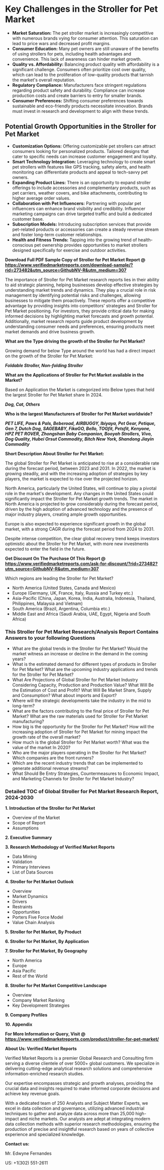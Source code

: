 <p class=""><h1>Key Challenges in the Stroller for Pet Market</h1><ul>    <li><strong>Market Saturation:</strong> The pet stroller market is increasingly competitive with numerous brands vying for consumer attention. This saturation can lead to price wars and decreased profit margins.</li>    <li><strong>Consumer Education:</strong> Many pet owners are still unaware of the benefits of using strollers for pets, including health advantages and convenience. This lack of awareness can hinder market growth.</li>    <li><strong>Quality vs. Affordability:</strong> Balancing product quality with affordability is a significant challenge. Consumers often prioritize cost over quality, which can lead to the proliferation of low-quality products that tarnish the market's overall reputation.</li>    <li><strong>Regulatory Compliance:</strong> Manufacturers face stringent regulations regarding product safety and durability. Compliance can increase production costs and create barriers to entry for smaller brands.</li>    <li><strong>Consumer Preferences:</strong> Shifting consumer preferences towards sustainable and eco-friendly products necessitate innovation. Brands must invest in research and development to align with these trends.</li></ul><h2>Potential Growth Opportunities in the Stroller for Pet Market</h1><ul>    <li><strong>Customization Options:</strong> Offering customizable pet strollers can attract consumers looking for personalized products. Tailored designs that cater to specific needs can increase customer engagement and loyalty.</li>    <li><strong>Smart Technology Integration:</strong> Leveraging technology to create smart pet strollers with features like GPS tracking, safety alerts, and health monitoring can differentiate products and appeal to tech-savvy pet owners.</li>    <li><strong>Expanding Product Lines:</strong> There is an opportunity to expand stroller offerings to include accessories and complementary products, such as pet carriers, weather covers, and bike attachments, contributing to higher average order values.</li>    <li><strong>Collaboration with Pet Influencers:</strong> Partnering with popular pet influencers can enhance brand visibility and credibility. Influencer marketing campaigns can drive targeted traffic and build a dedicated customer base.</li>    <li><strong>Subscription Models:</strong> Introducing subscription services that provide pet-related products or accessories can create a steady revenue stream and foster long-term customer relationships.</li>    <li><strong>Health and Fitness Trends:</strong> Tapping into the growing trend of health-conscious pet ownership provides opportunities to market strollers designed specifically for exercise and outdoor activities.</li></ul></p><p class=""><strong>Download Full PDF Sample Copy of Stroller for Pet Market Report @ <a href="https://www.verifiedmarketreports.com/download-sample/?rid=273482&utm_source=GithubNV-R&utm_medium=307" target="_blank">https://www.verifiedmarketreports.com/download-sample/?rid=273482&utm_source=GithubNV-R&utm_medium=307</a></strong></p><p>The importance of&nbsp;Stroller for Pet Market research reports lies in their ability to aid strategic planning, helping businesses develop effective strategies by understanding market trends and dynamics. They play a crucial role in risk management by identifying potential risks and challenges, allowing businesses to mitigate them proactively. These reports offer a competitive advantage by providing insights into competitors' strategies and Stroller for Pet Market positioning. For investors, they provide critical data for making informed decisions by highlighting market forecasts and growth potential. Additionally, market research reports guide product development by understanding consumer needs and preferences, ensuring products meet market demands and drive business growth.</p><p><strong>What are the&nbsp;Type driving the growth of the Stroller for Pet Market?</strong></p><p id="" class="">Growing demand for below Type around the world has had a direct impact on the growth of the Stroller for Pet Market:</p><p class=""><em><strong>Foldable Stroller, Non-folding Stroller</strong></em></p><p class=""><strong>What are the&nbsp;Applications&nbsp;of Stroller for Pet Market available in the Market?</strong></p><p id="" class="">Based on Application the Market is categorized into Below types that held the largest Stroller for Pet Market share In 2024.</p><p class=""><em><strong>Dog, Cat, Others</strong></em></p><p class=""><strong>Who is the largest Manufacturers of Stroller for Pet Market worldwide?</strong></p><p><em><strong>PET LIFE, Paws & Pals, Beberoad, AIRBUGGY, Ibiyaya, Pet Gear, Petique, Gen 7, Dutch Dog, SAGEBABY, FikaGO, Bello, TOGfit, Petsfit, Kenyone, HPZ PET ROVER, Zhongshan Baby Companion, Booyah Strollers, Vivo, Dog Quality, Hubei Orsut Commodity, Bitch New York, Shandong Jiayin Commodity</strong></em></p><p id="" class=""><strong>Short Description About Stroller for Pet Market:</strong></p><p>The global Stroller for Pet Market is anticipated to rise at a considerable rate during the forecast period, between 2023 and 2031. In 2022, the market is growing steadily, and with the increasing adoption of strategies by key players, the market is expected to rise over the projected horizon.</p><p>North America, particularly the United States, will continue to play a pivotal role in the market's development. Any changes in the United States could significantly impact the Stroller for Pet Market growth trends. The market in North America is projected to grow considerably during the forecast period, driven by the high adoption of advanced technology and the presence of major industry players, creating ample growth opportunities.</p><p>Europe is also expected to experience significant growth in the global market, with a strong CAGR during the forecast period from 2024 to 2031.</p><p>Despite intense competition, the clear global recovery trend keeps investors optimistic about the Stroller for Pet Market, with more new investments expected to enter the field in the future.</p><p id="" class=""><strong>Get Discount On The Purchase Of This Report @ <a href="https://www.verifiedmarketreports.com/ask-for-discount/?rid=273482?utm_source=GithubNV-R&utm_medium=307" target="_blank">https://www.verifiedmarketreports.com/ask-for-discount/?rid=273482?utm_source=GithubNV-R&utm_medium=307</a></strong></p><p class="">Which regions are leading the Stroller for Pet Market?</p><ul><li>North America (United States, Canada and Mexico)</li><li>Europe (Germany, UK, France, Italy, Russia and Turkey etc.)</li><li>Asia-Pacific (China, Japan, Korea, India, Australia, Indonesia, Thailand, Philippines, Malaysia and Vietnam)</li><li>South America (Brazil, Argentina, Columbia etc.)</li><li>Middle East and Africa (Saudi Arabia, UAE, Egypt, Nigeria and South Africa)</li></ul><h3 id="" class="">This Stroller for Pet Market Research/Analysis Report Contains Answers to your following Questions</h3><ul><li>What are the global trends in the Stroller for Pet Market? Would the market witness an increase or decline in the demand in the coming years?</li><li>What is the estimated demand for different types of products in Stroller for Pet Market? What are the upcoming industry applications and trends for the Stroller for Pet Market?</li><li>What Are Projections of Global Stroller for Pet Market Industry Considering Capacity, Production and Production Value? What Will Be the Estimation of Cost and Profit? What Will Be Market Share, Supply and Consumption? What about imports and Export?</li><li>Where will the strategic developments take the industry in the mid to long-term?</li><li>What are the factors contributing to the final price of Stroller for Pet Market? What are the raw materials used for Stroller for Pet Market manufacturing?</li><li>How big is the opportunity for the Stroller for Pet Market? How will the increasing adoption of Stroller for Pet Market for mining impact the growth rate of the overall market?</li><li>How much is the global Stroller for Pet Market worth? What was the value of the market In 2020?</li><li>Who are the major players operating in the Stroller for Pet Market? Which companies are the front runners?</li><li>Which are the recent industry trends that can be implemented to generate additional revenue streams?</li><li>What Should Be Entry Strategies, Countermeasures to Economic Impact, and Marketing Channels for Stroller for Pet Market Industry?</li></ul><h3 id="" class="">Detailed TOC of Global Stroller for Pet Market Research Report, 2024-2030</h3><p id="" class=""><strong>1. Introduction of the Stroller for Pet Market</strong></p><ul><li>Overview of the Market</li><li>Scope of Report</li><li>Assumptions</li></ul><p id="" class=""><strong>2. Executive Summary</strong></p><p id="" class=""><strong>3. Research Methodology of Verified Market Reports</strong></p><ul><li>Data Mining</li><li>Validation</li><li>Primary Interviews</li><li>List of Data Sources</li></ul><p id="" class=""><strong>4. Stroller for Pet Market Outlook</strong></p><ul><li>Overview</li><li>Market Dynamics</li><li>Drivers</li><li>Restraints</li><li>Opportunities</li><li>Porters Five Force Model</li><li>Value Chain Analysis</li></ul><p id="" class=""><strong>5. Stroller for Pet Market, By Product</strong></p><p id="" class=""><strong>6. Stroller for Pet Market, By Application</strong></p><p id="" class=""><strong>7. Stroller for Pet Market, By Geography</strong></p><ul><li>North America</li><li>Europe</li><li>Asia Pacific</li><li>Rest of the World</li></ul><p id="" class=""><strong>8. Stroller for Pet Market Competitive Landscape</strong></p><ul><li>Overview</li><li>Company Market Ranking</li><li>Key Development Strategies</li></ul><p id="" class=""><strong>9. Company Profiles</strong></p><p id="" class=""><strong>10. Appendix</strong></p><p id="" class=""><strong>For More Information or Query, Visit @ <a href="https://www.verifiedmarketreports.com/product/stroller-for-pet-market/" target="_blank">https://www.verifiedmarketreports.com/product/stroller-for-pet-market/</a></strong></p><p id="" class=""><strong>About Us: Verified Market Reports</strong></p><p id="" class="">Verified Market Reports is a premier Global Research and Consulting firm serving a diverse clientele of over 5000+ global customers. We specialize in delivering cutting-edge analytical research solutions and comprehensive information-enriched research studies.</p><p id="" class="">Our expertise encompasses strategic and growth analyses, providing the crucial data and insights required to make informed corporate decisions and achieve key revenue goals.</p><p id="" class="">With a dedicated team of 250 Analysts and Subject Matter Experts, we excel in data collection and governance, utilizing advanced industrial techniques to gather and analyze data across more than 25,000 high-impact and niche markets. Our analysts are adept at integrating modern data collection methods with superior research methodologies, ensuring the production of precise and insightful research based on years of collective experience and specialized knowledge.</p><p id="" class=""><strong>Contact us:</strong></p><p id="" class="">Mr. Edwyne Fernandes</p><p id="" class="">US: +1(302) 551-2611</p>